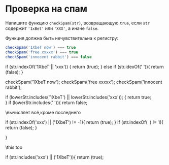 # Проверка на спам

Напишите функцию `checkSpam(str)`, возвращающую `true`, если `str` содержит `'1xBet'` или `'XXX'`, а иначе `false`.

Функция должна быть нечувствительна к регистру:

```js
checkSpam('1XbeT now') === true
checkSpam('free xxxxx') === true
checkSpam('innocent rabbit') === false
```


   if (str.indexOf('1XbeT'|| 'xxx')) {
    return (true);
  } else if (str.idexOf(' ')){
  return (false);
  }

checkSpam('1XbeT now');
checkSpam('free xxxxx');
checkSpam('innocent rabbit');

if (lowerStr.includes('1XbeT') || lowerStr.includes('xxx')); {
  return true;  
}
if (lowerStr.includes(' ')){
  return false;



\\вычисляет всё,кроме последнего

   if (str.indexOf('xxx') || ('1XbeT') != -1){
        return (true);
      }
    if (str.indexOf(` `) != 1){
        return (false);
    }
  
}

\\this too

if (str.includes('xxx') || ('1XbeT')){
        return (true);